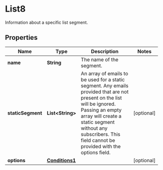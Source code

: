 

# List8

Information about a specific list segment.

## Properties

| Name | Type | Description | Notes |
|------------ | ------------- | ------------- | -------------|
|**name** | **String** | The name of the segment. |  |
|**staticSegment** | **List&lt;String&gt;** | An array of emails to be used for a static segment. Any emails provided that are not present on the list will be ignored. Passing an empty array will create a static segment without any subscribers. This field cannot be provided with the options field. |  [optional] |
|**options** | [**Conditions1**](Conditions1.md) |  |  [optional] |



